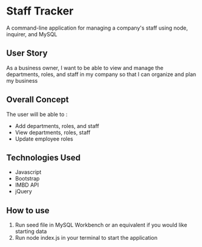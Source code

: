 # Staff Tracker

A command-line application for managing a company's staff using node, inquirer, and MySQL

## User Story
As a business owner, I want to be able to view and manage the departments, roles, and staff in my company so that I can organize and plan my business

## Overall Concept

The user will be able to :

<ul> 
<li>Add departments, roles, and staff</li>
<li>View departments, roles, staff</li>
<li>Update employee roles</li>
</ul>

## Technologies Used

<ul>
<li>Javascript</li>
<li>Bootstrap</li>
<li>IMBD API</li>
<li>jQuery</li>
</ul>

## How to use

<ol>
<li>Run seed file in MySQL Workbench or an equivalent if you would like starting data </li>
<li>Run node index.js in your terminal to start the application</li>

</ol>

